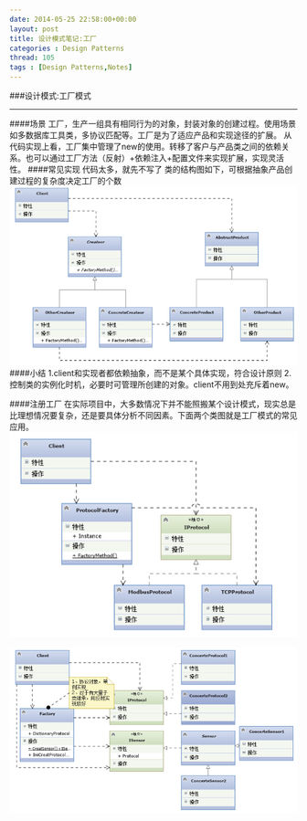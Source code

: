 ```yaml
---
date: 2014-05-25 22:58:00+00:00
layout: post
title: 设计模式笔记:工厂
categories : Design Patterns
thread: 105
tags : [Design Patterns,Notes]
---
```


###设计模式:工厂模式
***
####场景
工厂，生产一组具有相同行为的对象，封装对象的创建过程。使用场景如多数据库工具类，多协议匹配等。工厂是为了适应产品和实现途径的扩展。
从代码实现上看，工厂集中管理了new的使用。转移了客户与产品类之间的依赖关系。也可以通过工厂方法（反射）+依赖注入+配置文件来实现扩展，实现灵活性。
####常见实现
代码太多，就先不写了
类的结构图如下，可根据抽象产品创建过程的复杂度决定工厂的个数
![结构](/album/Screencap/factory1.jpg)
####小结
1.client和实现者都依赖抽象，而不是某个具体实现，符合设计原则
2.控制类的实例化时机，必要时可管理所创建的对象。client不用到处充斥着new。

####注册工厂
在实际项目中，大多数情况下并不能照搬某个设计模式，现实总是比理想情况要复杂，还是要具体分析不同因素。下面两个类图就是工厂模式的常见应用。
![](/album/Screencap/factory2.jpg)

![](/album/Screencap/factory3.jpg)